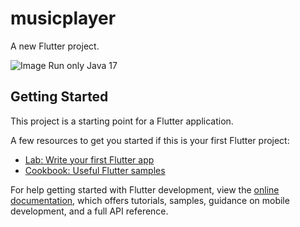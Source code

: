 # musicplayer

A new Flutter project.

![Image](https://github.com/user-attachments/assets/558e7b98-8ebe-4406-95a4-d30920bf2cb9)
Run only Java 17 
## Getting Started

This project is a starting point for a Flutter application.

A few resources to get you started if this is your first Flutter project:

- [Lab: Write your first Flutter app](https://docs.flutter.dev/get-started/codelab)
- [Cookbook: Useful Flutter samples](https://docs.flutter.dev/cookbook)

For help getting started with Flutter development, view the
[online documentation](https://docs.flutter.dev/), which offers tutorials,
samples, guidance on mobile development, and a full API reference.
